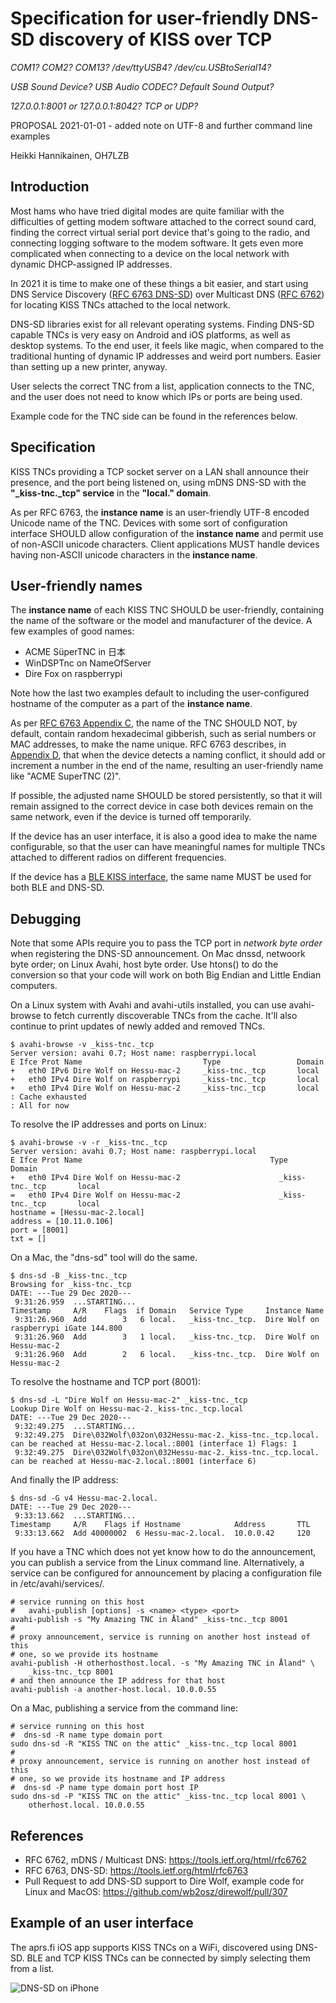 
Specification for user-friendly DNS-SD discovery of KISS over TCP
=====================================================================

*COM1? COM2? COM13? /dev/ttyUSB4? /dev/cu.USBtoSerial14?*

*USB Sound Device? USB Audio CODEC? Default Sound Output?*

*127.0.0.1:8001 or 127.0.0.1:8042? TCP or UDP?*

PROPOSAL 2021-01-01 - added note on UTF-8 and further command line examples

Heikki Hannikainen, OH7LZB


Introduction
---------------

Most hams who have tried digital modes are quite familiar with the
difficulties of getting modem software attached to the correct sound card,
finding the correct virtual serial port device that's going to the radio,
and connecting logging software to the modem software. It gets even more
complicated when connecting to a device on the local network with dynamic
DHCP-assigned IP addresses.

In 2021 it is time to make one of these things a bit easier, and start
using DNS Service Discovery
([RFC 6763 DNS-SD](https://tools.ietf.org/html/rfc6762)) over Multicast DNS
([RFC 6762](https://tools.ietf.org/html/rfc6763))
for locating KISS TNCs attached to the local network.

DNS-SD libraries exist for all relevant operating systems.  Finding DNS-SD
capable TNCs is very easy on Android and iOS platforms, as well as desktop
systems.  To the end user, it feels like magic, when compared to the
traditional hunting of dynamic IP addresses and weird port numbers.  Easier
than setting up a new printer, anyway.

User selects the correct TNC from a list, application connects to the TNC,
and the user does not need to know which IPs or ports are being used.

Example code for the TNC side can be found in the references below.


Specification
----------------

KISS TNCs providing a TCP socket server on a LAN shall announce their
presence, and the port being listened on, using mDNS DNS-SD with the
**"_kiss-tnc._tcp" service** in the **"local." domain**.

As per RFC 6763, the **instance name** is an user-friendly UTF-8 encoded
Unicode name of the TNC.  Devices with some sort of configuration interface
SHOULD allow configuration of the **instance name** and permit use of
non-ASCII unicode characters.  Client applications MUST handle devices
having non-ASCII unicode characters in the **instance name**.


User-friendly names
----------------------

The **instance name** of each KISS TNC SHOULD be user-friendly, containing the
name of the software or the model and manufacturer of the device.  A few
examples of good names:

* ACME SüperTNC in 日本
* WinDSPTnc on NameOfServer
* Dire Fox on raspberrypi

Note how the last two examples default to including the user-configured
hostname of the computer as a part of the **instance name**.

As per [RFC 6763 Appendix C](https://tools.ietf.org/html/rfc6763#appendix-C),
the name of the TNC SHOULD NOT, by default, contain random hexadecimal
gibberish, such as serial numbers or MAC addresses, to make the name unique.
RFC 6763 describes, in [Appendix D](https://tools.ietf.org/html/rfc6763#appendix-D),
that when the device detects a naming conflict, it should add or increment
a number in the end of the name, resulting an user-friendly name like
"ACME SuperTNC (2)".

If possible, the adjusted name SHOULD be stored persistently, so that it
will remain assigned to the correct device in case both devices remain on
the same network, even if the device is turned off temporarily.

If the device has an user interface, it is also a good idea to make the name
configurable, so that the user can have meaningful names for multiple
TNCs attached to different radios on different frequencies.

If the device has a [BLE KISS interface](https://github.com/hessu/aprs-specs/blob/master/BLE-KISS-API.md),
the same name MUST be used for both BLE and DNS-SD.


Debugging
------------

Note that some APIs require you to pass the TCP port in *network byte order*
when registering the DNS-SD announcement.  On Mac dnssd, netwoork byte
order; on Linux Avahi, host byte order.  Use htons() to do the conversion so
that your code will work on both Big Endian and Little Endian computers.

On a Linux system with Avahi and avahi-utils installed, you can use
avahi-browse to fetch currently discoverable TNCs from the cache. It'll also
continue to print updates of newly added and removed TNCs.

    $ avahi-browse -v _kiss-tnc._tcp
    Server version: avahi 0.7; Host name: raspberrypi.local
    E Ifce Prot Name                           Type                 Domain
    +   eth0 IPv6 Dire Wolf on Hessu-mac-2     _kiss-tnc._tcp       local
    +   eth0 IPv4 Dire Wolf on raspberrypi     _kiss-tnc._tcp       local
    +   eth0 IPv4 Dire Wolf on Hessu-mac-2     _kiss-tnc._tcp       local
    : Cache exhausted
    : All for now

To resolve the IP addresses and ports on Linux:

    $ avahi-browse -v -r _kiss-tnc._tcp
    Server version: avahi 0.7; Host name: raspberrypi.local
    E Ifce Prot Name                                          Type                 Domain
    +   eth0 IPv4 Dire Wolf on Hessu-mac-2                      _kiss-tnc._tcp       local
    =   eth0 IPv4 Dire Wolf on Hessu-mac-2                      _kiss-tnc._tcp       local
    hostname = [Hessu-mac-2.local]
    address = [10.11.0.106]
    port = [8001]
    txt = []

On a Mac, the "dns-sd" tool will do the same.

    $ dns-sd -B _kiss-tnc._tcp
    Browsing for _kiss-tnc._tcp
    DATE: ---Tue 29 Dec 2020---
     9:31:26.959  ...STARTING...
    Timestamp     A/R    Flags  if Domain   Service Type     Instance Name
     9:31:26.960  Add        3   6 local.   _kiss-tnc._tcp.  Dire Wolf on raspberrypi iGate 144.800
     9:31:26.960  Add        3   1 local.   _kiss-tnc._tcp.  Dire Wolf on Hessu-mac-2
     9:31:26.960  Add        2   6 local.   _kiss-tnc._tcp.  Dire Wolf on Hessu-mac-2

To resolve the hostname and TCP port (8001):

    $ dns-sd -L "Dire Wolf on Hessu-mac-2" _kiss-tnc._tcp
    Lookup Dire Wolf on Hessu-mac-2._kiss-tnc._tcp.local
    DATE: ---Tue 29 Dec 2020---
     9:32:49.275  ...STARTING...
     9:32:49.275  Dire\032Wolf\032on\032Hessu-mac-2._kiss-tnc._tcp.local. can be reached at Hessu-mac-2.local.:8001 (interface 1) Flags: 1
     9:32:49.275  Dire\032Wolf\032on\032Hessu-mac-2._kiss-tnc._tcp.local. can be reached at Hessu-mac-2.local.:8001 (interface 6)

And finally the IP address:

    $ dns-sd -G v4 Hessu-mac-2.local.
    DATE: ---Tue 29 Dec 2020---
     9:33:13.662  ...STARTING...
    Timestamp     A/R    Flags if Hostname            Address       TTL
     9:33:13.662  Add 40000002  6 Hessu-mac-2.local.  10.0.0.42     120

If you have a TNC which does not yet know how to do the announcement, you
can publish a service from the Linux command line.  Alternatively, a service
can be configured for announcement by placing a configuration file in
/etc/avahi/services/.

    # service running on this host
    #   avahi-publish [options] -s <name> <type> <port>
    avahi-publish -s "My Amazing TNC in Åland" _kiss-tnc._tcp 8001
    #
    # proxy announcement, service is running on another host instead of this
    # one, so we provide its hostname
    avahi-publish -H otherhosthost.local. -s "My Amazing TNC in Åland" \
        _kiss-tnc._tcp 8001
    # and then announce the IP address for that host
    avahi-publish -a another-host.local. 10.0.0.55

On a Mac, publishing a service from the command line:

    # service running on this host
    #  dns-sd -R name type domain port
    sudo dns-sd -R "KISS TNC on the attic" _kiss-tnc._tcp local 8001
    #
    # proxy announcement, service is running on another host instead of this
    # one, so we provide its hostname and IP address
    #  dns-sd -P name type domain port host IP
    sudo dns-sd -P "KISS TNC on the attic" _kiss-tnc._tcp local 8001 \
        otherhost.local. 10.0.0.55


References
--------------

* RFC 6762, mDNS / Multicast DNS: https://tools.ietf.org/html/rfc6762
* RFC 6763, DNS-SD: https://tools.ietf.org/html/rfc6763
* Pull Request to add DNS-SD support to Dire Wolf, example code for Linux
  and MacOS: https://github.com/wb2osz/direwolf/pull/307


Example of an user interface
--------------------------------

The aprs.fi iOS app supports KISS TNCs on a WiFi, discovered using DNS-SD.
BLE and TCP KISS TNCs can be connected by simply selecting them from a list.

![DNS-SD on iPhone](images/tcp-kiss-dns-sd-iphone.png?raw=true)

